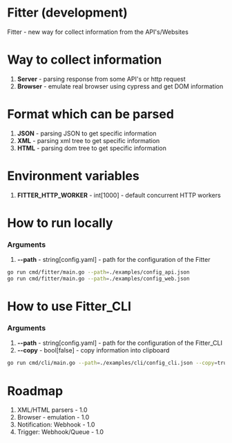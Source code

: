 # Fitter (development)

Fitter - new way for collect information from the API's/Websites

# Way to collect information

1. **Server** - parsing response from some API's or http request
2. **Browser** - emulate real browser using cypress and get DOM information

# Format which can be parsed

1. **JSON** - parsing JSON to get specific information
2. **XML** - parsing xml tree to get specific information
3. **HTML** - parsing dom tree to get specific information

# Environment variables
1. **FITTER_HTTP_WORKER** - int[1000] - default concurrent HTTP workers

# How to run locally

### Arguments
1. **--path** - string[config.yaml] - path for the configuration of the Fitter

```bash
go run cmd/fitter/main.go --path=./examples/config_api.json
go run cmd/fitter/main.go --path=./examples/config_web.json
```

# How to use Fitter_CLI

### Arguments
1. **--path** - string[config.yaml] - path for the configuration of the Fitter_CLI
2. **--copy** - bool[false] - copy information into clipboard

```bash
go run cmd/cli/main.go --path=./examples/cli/config_cli.json --copy=true
```

# Roadmap

1. XML/HTML parsers - 1.0
2. Browser - emulation - 1.0
3. Notification: Webhook - 1.0
4. Trigger: Webhook/Queue - 1.0
